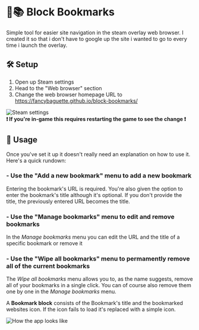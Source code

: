# 🧱📚 Block Bookmarks
Simple tool for easier site navigation in the steam overlay web browser. I created it so that i don't have to google up the site i wanted to go to every time i launch the overlay.

## 🛠 Setup
1. Open up Steam settings
2. Head to the "Web browser" section
3. Change the web browser homepage URL to https://fancybaguette.github.io/block-bookmarks/

![Steam settings](https://cdn.discordapp.com/attachments/972799878956716122/1001920490450993352/Bez_tytuu.png)\
**❗ If you're in-game this requires restarting the game to see the change ❗**

## 📖 Usage
Once you've set it up it doesn't really need an explanation on how to use it. Here's a quick rundown:
### - Use the "Add a new bookmark" menu to add a new bookmark
Entering the bookmark's URL is required. You're also given the option to enter the bookmark's title although it's optional. If you don't provide the title, the previously entered URL becomes the title.
### - Use the "Manage bookmarks" menu to edit and remove bookmarks
In the *Manage bookmarks* menu you can edit the URL and the title of a specific bookmark or remove it
### - Use the "Wipe all bookmarks" menu to permamently remove all of the current bookmarks
The *Wipe all bookmarks* menu allows you to, as the name suggests, remove all of your bookmarks in a single click. You can of course also remove them one by one in the *Manage bookmarks* menu.

A **Bookmark block** consists of the Bookmark's title and the bookmarked websites icon. If the icon fails to load it's replaced with a simple icon.
  
![How the app looks like](https://cdn.discordapp.com/attachments/972799878956716122/1003012952783331428/Bez_tytuu.png)

